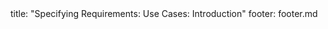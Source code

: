 <frontmatter>
title: "Specifying Requirements: Use Cases: Introduction"
footer: footer.md
</frontmatter>

<include src="navbar.md" boilerplate />

<include src="unit-inPage-asFlat.md" boilerplate />